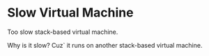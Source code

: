 # Slow Virtual Machine
Too slow stack-based virtual machine.

Why is it slow? Cuz` it runs on another stack-based virtual machine.
